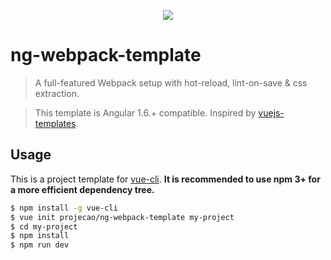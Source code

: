 <p align="center">
    <img src="https://github.com/projecao/ng-webpack-template/blob/master/media/app.png"/>
</p>

# ng-webpack-template

> A full-featured Webpack setup with hot-reload, lint-on-save & css extraction.

> This template is Angular 1.6.+ compatible. Inspired by [vuejs-templates](https://github.com/vuejs-templates).



## Usage

This is a project template for [vue-cli](https://github.com/vuejs/vue-cli). **It is recommended to use npm 3+ for a more efficient dependency tree.**

``` bash
$ npm install -g vue-cli
$ vue init projecao/ng-webpack-template my-project
$ cd my-project
$ npm install
$ npm run dev
```